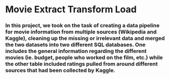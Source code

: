# Movie Extract Transform Load

### In this project, we took on the task of creating a data pipeline for movie information from multiple sources (Wikipedia and Kaggle), cleaning up the missing or irrelevant data and merged the two datasets into two different SQL databases. One includes the general information regarding the different movies (ie. budget, people who worked on the film, etc.) while the other table included ratings pulled from around different sources that had been collected by Kaggle. 
